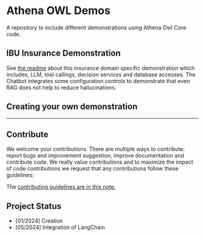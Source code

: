 # Athena OWL Demos

A repository to include different demonstrations using Athena Owl Core code.

## IBU Insurance Demonstration

See [the readme](./IBU-insurance-demo/Readme.md) about this insurance domain specific demonstration which includes, LLM, tool callings, decision services and database accesses. The Chatbot integrates some configuration controls to demonstrate that even RAG does not help to reduce hallucinations.

## Creating your own demonstration


--- 

## Contribute

We welcome your contributions. There are multiple ways to contribute: report bugs and improvement suggestion, improve documentation and contribute code.
We really value contributions and to maximize the impact of code contributions we request that any contributions follow these guidelines:

The [contributing guidelines are in this note.](./CONTRIBUTING.md)

## Project Status

* [01/2024] Creation
* [05/2024] Integration of LangChain